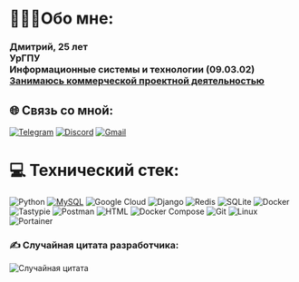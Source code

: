 <h1 align="left">👨🏻‍💻Обо мне:</h1>
<h3 align="left">Дмитрий, 25 лет<br>УрГПУ<br>Информационные системы и технологии (09.03.02)<br>
<a href="https://www.avito.ru/moskva/predlozheniya_uslug/reshu_vashi_zadachi_po_python_3096219926">Занимаюсь коммерческой проектной деятельностью</a>
</h3>



## 🌐 Связь со мной:
[![Telegram](https://img.shields.io/badge/Telegram-%232CA5E0.svg?logo=telegram&logoColor=white)](https://t.me/def_tbv) 
[![Discord](https://img.shields.io/badge/Discord-%237289DA.svg?logo=discord&logoColor=white)](https://discord.gg/jkl.jh) 
[![Gmail](https://img.shields.io/badge/Gmail-%23EA4335.svg?logo=gmail&logoColor=white)](mailto:bolshoy.molodets1@gmail.com)




# 💻 Технический стек:
![Python](https://img.shields.io/badge/python-3670A0?style=for-the-badge&logo=python&logoColor=ffdd54) [![MySQL](https://img.shields.io/badge/MySQL-4479A1?style=for-the-badge&logo=mysql&logoColor=white)](https://www.mysql.com/)
 ![Google Cloud](https://img.shields.io/badge/Google%20Cloud-%234285F4.svg?style=for-the-badge&logo=google-cloud&logoColor=white)  ![Django](https://img.shields.io/badge/django-%23092E20.svg?style=for-the-badge&logo=django&logoColor=white) ![Redis](https://img.shields.io/badge/redis-%23DD0031.svg?style=for-the-badge&logo=redis&logoColor=white)  ![SQLite](https://img.shields.io/badge/sqlite-%2307405e.svg?style=for-the-badge&logo=sqlite&logoColor=white)  ![Docker](https://img.shields.io/badge/docker-%230db7ed.svg?style=for-the-badge&logo=docker&logoColor=white) ![Tastypie](https://img.shields.io/badge/tastypie-800080?style=for-the-badge&logo=tastypie&logoColor=ffdd54) ![Postman](https://img.shields.io/badge/postman-FF6C37?style=for-the-badge&logo=postman&logoColor=white) ![HTML](https://img.shields.io/badge/HTML-008000?style=for-the-badge&logo=html5&logoColor=white)
![Docker Compose](https://img.shields.io/badge/Docker_Compose-1.29.0-2391E6?style=for-the-badge&logo=docker&logoColor=white) ![Git](https://img.shields.io/badge/Git-F05032?style=for-the-badge&logo=git&logoColor=white) ![Linux](https://img.shields.io/badge/Linux-FCC624?style=for-the-badge&logo=linux&logoColor=black)<!-- ... -->
![Portainer](https://img.shields.io/badge/Portainer-005e99?style=for-the-badge&logo=docker&logoColor=white)





### ✍️ Случайная цитата разработчика:
![Случайная цитата](https://quotes-github-readme.vercel.app/api?type=horizontal&theme=radical&lang=ru)


